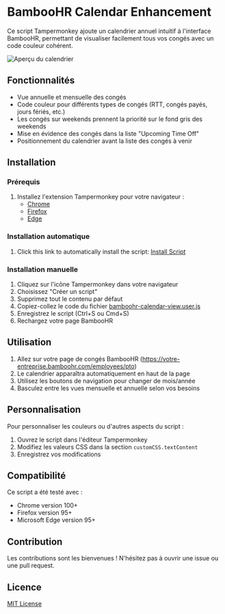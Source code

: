 # BambooHR Calendar Enhancement

Ce script Tampermonkey ajoute un calendrier annuel intuitif à l'interface BambooHR, permettant de visualiser facilement tous vos congés avec un code couleur cohérent.

![Aperçu du calendrier](screenshots/calendar-preview.png)

## Fonctionnalités

- Vue annuelle et mensuelle des congés
- Code couleur pour différents types de congés (RTT, congés payés, jours fériés, etc.)
- Les congés sur weekends prennent la priorité sur le fond gris des weekends
- Mise en évidence des congés dans la liste "Upcoming Time Off"
- Positionnement du calendrier avant la liste des congés à venir

## Installation

### Prérequis
1. Installez l'extension Tampermonkey pour votre navigateur :
   - [Chrome](https://chrome.google.com/webstore/detail/tampermonkey/dhdgffkkebhmkfjojejmpbldmpobfkfo)
   - [Firefox](https://addons.mozilla.org/en-US/firefox/addon/tampermonkey/)
   - [Edge](https://microsoftedge.microsoft.com/addons/detail/tampermonkey/iikmkjmpaadaobahmlepeloendndfphd)

### Installation automatique
1. Click this link to automatically install the script: [Install Script](https://github.com/MbNeo/bamboohr_calendar/raw/main/bamboohr-calendar-view.user.js)

### Installation manuelle
1. Cliquez sur l'icône Tampermonkey dans votre navigateur
2. Choisissez "Créer un script"
3. Supprimez tout le contenu par défaut
4. Copiez-collez le code du fichier [bamboohr-calendar-view.user.js](bamboohr-calendar-view.user.js)
5. Enregistrez le script (Ctrl+S ou Cmd+S)
6. Rechargez votre page BambooHR

## Utilisation

1. Allez sur votre page de congés BambooHR (https://votre-entreprise.bamboohr.com/employees/pto)
2. Le calendrier apparaîtra automatiquement en haut de la page
3. Utilisez les boutons de navigation pour changer de mois/année
4. Basculez entre les vues mensuelle et annuelle selon vos besoins

## Personnalisation

Pour personnaliser les couleurs ou d'autres aspects du script :
1. Ouvrez le script dans l'éditeur Tampermonkey
2. Modifiez les valeurs CSS dans la section `customCSS.textContent`
3. Enregistrez vos modifications

## Compatibilité

Ce script a été testé avec :
- Chrome version 100+
- Firefox version 95+
- Microsoft Edge version 95+

## Contribution

Les contributions sont les bienvenues ! N'hésitez pas à ouvrir une issue ou une pull request.

## Licence

[MIT License](LICENSE)
